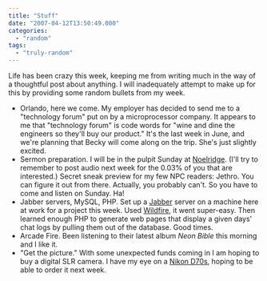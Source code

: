 ```yaml
---
title: "Stuff"
date: "2007-04-12T13:50:49.000"
categories: 
  - "random"
tags: 
  - "truly-random"
---
```


Life has been crazy this week, keeping me from writing much in the way of a thoughtful post about anything. I will inadequately attempt to make up for this by providing some random bullets from my week.

- Orlando, here we come. My employer has decided to send me to a "technology forum" put on by a microprocessor company. It appears to me that "technology forum" is code words for "wine and dine the engineers so they'll buy our product." It's the last week in June, and we're planning that Becky will come along on the trip. She's just slightly excited.
- Sermon preparation. I will be in the pulpit Sunday at [Noelridge](http://www.noelridge.org). (I'll try to remember to post audio next week for the 0.03% of you that are interested.) Secret sneak preview for my few NPC readers: Jethro. You can figure it out from there. Actually, you probably can't. So you have to come and listen on Sunday. Ha!
- Jabber servers, MySQL, PHP. Set up a [Jabber](http://www.jabber.org) server on a machine here at work for a project this week. Used [Wildfire](http://www.igniterealtime.org/projects/openfire/index.jsp), it went super-easy. Then learned enough PHP to generate web pages that display a given days' chat logs by pulling them out of the database. Good times.
- Arcade Fire. Been listening to their latest album _Neon Bible_ this morning and I like it.
- "Get the picture." With some unexpected funds coming in I am hoping to buy a digital SLR camera. I have my eye on a [Nikon D70s](http://www.beachcamera.com/shop/product.aspx?sku=NKD70S1870), hoping to be able to order it next week.
